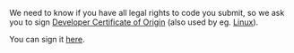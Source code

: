 We need to know if you have all legal rights to code you submit, so we ask you to sign [Developer Certificate of Origin](http://developercertificate.org/) (also used by eg. [Linux](https://www.kernel.org/doc/Documentation/SubmittingPatches)).


You can sign it [here](https://www.clahub.com/agreements/Marqin/atk).
